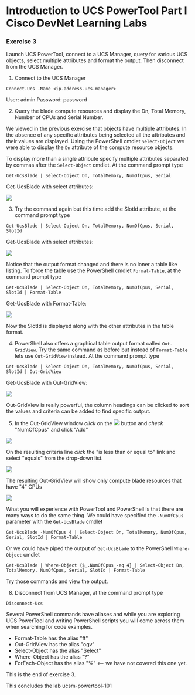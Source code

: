 # Introduction to UCS PowerTool Part I Cisco DevNet Learning Labs

### Exercise 3
Launch UCS PowerTool, connect to a UCS Manager, query for various UCS objects, select multiple attributes and format the output. Then disconnect from the UCS Manager.

  1. Connect to the UCS Manager

  `Connect-Ucs -Name <ip-address-ucs-manager>`

  User: admin
  Password: password

  2. Query the blade compute resources and display the Dn, Total Memory, Number of CPUs and Serial Number.

  We viewed in the previous exercise that objects have multiple attributes. In the absence of any specific attributes being selected all the attributes and their values are displayed.  Using the PowerShell cmdlet `Select-Object` we were able to display the `Dn` attribute of the compute resource objects.

  To display more than a single attribute specify multiple attributes separated by commas after the `Select-Object` cmdlet. At the command prompt type

  `Get-UcsBlade | Select-Object Dn, TotalMemory, NumOfCpus, Serial`

  Get-UcsBlade with select attributes:

  ![](/posts/files/ucsm-powertool-101/assets/images/ucsm-powertool-101-12.jpg)

  3. Try the command again but this time add the SlotId attribute, at the command prompt type

  `Get-UcsBlade | Select-Object Dn, TotalMemory, NumOfCpus, Serial, SlotId`

  Get-UcsBlade with select attributes:

  ![](/posts/files/ucsm-powertool-101/assets/images/ucsm-powertool-101-13.jpg)

  Notice that the output format changed and there is no loner a table like listing. To force the table use the PowerShell cmdlet `Format-Table`, at the command prompt type

  `Get-UcsBlade | Select-Object Dn, TotalMemory, NumOfCpus, Serial, SlotId | Format-Table`

  Get-UcsBlade with Format-Table:

  ![](/posts/files/ucsm-powertool-101/assets/images/ucsm-powertool-101-14.jpg)

  Now the SlotId is displayed along with the other attributes in the table format.

  4. PowerShell also offers a graphical table output format called `Out-GridView`. Try the same command as before but instead of `Format-Table` lets use `Out-GridView` instead. At the command prompt type

  `Get-UcsBlade | Select-Object Dn, TotalMemory, NumOfCpus, Serial, SlotId | Out-GridView`

  Get-UcsBlade with Out-GridView:

  ![](/posts/files/ucsm-powertool-101/assets/images/ucsm-powertool-101-15.jpg)

  Out-GridView is really powerful, the column headings can be clicked to sort the values and criteria can be added to find specific output.

  5. In the Out-GridView window *click* on the ![](/posts/files/ucsm-powertool-101/assets/images/ucsm-powertool-101-19.jpg) button and *check* "NumOfCpus" and click "Add"

  ![](/posts/files/ucsm-powertool-101/assets/images/ucsm-powertool-101-16.jpg)

  On the resulting criteria line *click* the "is less than or equal to" link and select "equals" from the drop-down list.

  ![](/posts/files/ucsm-powertool-101/assets/images/ucsm-powertool-101-17.jpg)

  The resulting Out-GridView will show only compute blade resources that have "4" CPUs

  ![](/posts/files/ucsm-powertool-101/assets/images/ucsm-powertool-101-18.jpg)

  What you will experience with PowerTool and PowerShell is that there are many ways to do the same thing.  We could have specified the `-NumOfCpus` parameter with the `Get-UcsBlade` cmdlet

  `Get-UcsBlade -NumOfCpus 4 | Select-Object Dn, TotalMemory, NumOfCpus, Serial, SlotId | Format-Table`

  Or we could have piped the output of `Get-UcsBlade` to the PowerShell `Where-Object` cmdlet

  `Get-UcsBlade | Where-Object {$_.NumOfCpus -eq 4} | Select-Object Dn, TotalMemory, NumOfCpus, Serial, SlotId | Format-Table`

  Try those commands and view the output.

  8. Disconnect from UCS Manager, at the command prompt type

  `Disconnect-Ucs`

  Several PowerShell commands have aliases and while you are exploring UCS PowerTool and writing PowerShell scripts you will come across them when searching for code examples.

  * Format-Table has the alias "ft"
  * Out-GridView has the alias "ogv"
  * Select-Object has the alias "Select"
  * Where-Object has the alias "?"
  * ForEach-Object has the alias "%" <-- we have not covered this one yet.

  This is the end of exercise 3.

This concludes the lab ucsm-powertool-101
